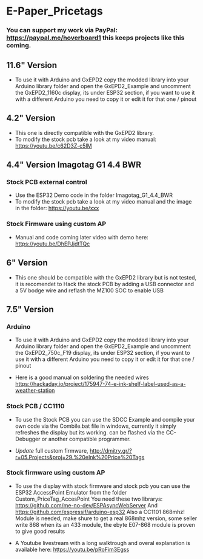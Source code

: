 # E-Paper_Pricetags


### You can support my work via PayPal: https://paypal.me/hoverboard1 this keeps projects like this coming.


## 11.6" Version
- To use it with Arduino and GxEPD2 copy the modded library into your Arduino library folder and open the GxEPD2_Example and uncomment the GxEPD2_1160c display, its under ESP32 section, if you want to use it with a different Arduino you need to copy it or edit it for that one / pinout

## 4.2" Version
- This one is directly compatible with the GxEPD2 library.
- To modify the stock pcb take a look at my video manual: https://youtu.be/c62D3Z-c5IM

## 4.4" Version Imagotag G1 4.4 BWR

### Stock PCB external control
- Use the ESP32 Demo code in the folder Imagotag_G1_4.4_BWR
- To modify the stock pcb take a look at my video manual and the image in the folder: https://youtu.be/xxx

### Stock Firmware using custom AP
- Manual and code coming later video with demo here: https://youtu.be/DhEPJjdtTQc

## 6" Version
- This one should be compatible with the GxEPD2 library but is not tested, it is recomendet to Hack the stock PCB by adding a USB connector and a 5V bodge wire and reflash the MZ100 SOC to enable USB

## 7.5" Version

### Arduino
- To use it with Arduino and GxEPD2 copy the modded library into your Arduino library folder and open the GxEPD2_Example and uncomment the GxEPD2_750c_F19 display, its under ESP32 section, if you want to use it with a different Arduino you need to copy it or edit it for that one / pinout

- Here is a good manual on soldering the needed wires https://hackaday.io/project/175947-74-e-ink-shelf-label-used-as-a-weather-station

### Stock PCB / CC1110
- To use the Stock PCB you can use the SDCC Example and compile your own code via the Combile.bat file in windows, currently it simply refreshes the display but its working.
can be flashed via the CC-Debugger or another compatible programmer.

- *Update* full custom firmware, http://dmitry.gr/?r=05.Projects&proj=29.%20eInk%20Price%20Tags

### Stock firmware using custom AP
- To use the display with stock firmware and stock pcb you can use the ESP32 AccessPoint Emulator from the folder Custom_PriceTag_AccesPoint
You need these two librarys: 
https://github.com/me-no-dev/ESPAsyncWebServer
And https://github.com/espressif/arduino-esp32
Also a CC1101 868mhz! Module is needed, make shure to get a real 868mhz version, some seller write 868 when its an 433 module, the ebyte E07-868 module is proven to give good results

- A Youtube livestream with a long walktrough and overal explanation is available here:
https://youtu.be/pRoFim3Egss

